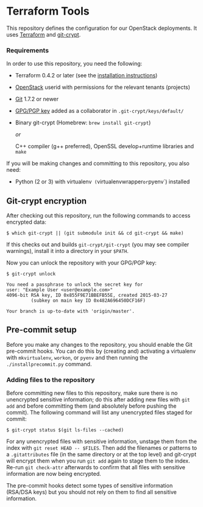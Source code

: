 Terraform Tools
===============

This repository defines the configuration for our OpenStack deployments.
It uses [Terraform][1] and [git-crypt][2].

[1]: <http://terraform.io/>
[2]: <https://www.agwa.name/projects/git-crypt/>

### Requirements

In order to use this repository, you need the following:

-   Terraform 0.4.2 or later (see the [installation instructions][3])

-   [OpenStack][4] userid with permissions for the relevant tenants (projects)

-   [Git][5] 1.7.2 or newer

-   [GPG/PGP key][6] added as a collaborator in `.git-crypt/keys/default/`

-   Binary git-crypt (Homebrew: `brew install git-crypt`)

    *or*

    C++ compiler (g++ preferred), OpenSSL develop+runtime libraries and `make`

[3]: <https://terraform.io/intro/getting-started/install.html>
[4]: <http://docs.openstack.org/user-guide/>
[5]: <http://git-scm.com/downloads>
[6]: <https://www.gnupg.org/gph/en/manual.html#AEN26>

If you will be making changes and committing to this repository, you also need:

-   Python (2 or 3) with virtualenv` (`virtualenvwrapper` or `pyenv`) installed

Git-crypt encryption
--------------------

After checking out this repository,
run the following commands to access encrypted data:

~~~~~~~~~~~~~~~~~~~~~~~~~~~~~~~~~~~~~~~~~~~~~~~~~~~~~~~~~~~~~~~~~~~~~~~~~~~~~~~~
$ which git-crypt || (git submodule init && cd git-crypt && make)
~~~~~~~~~~~~~~~~~~~~~~~~~~~~~~~~~~~~~~~~~~~~~~~~~~~~~~~~~~~~~~~~~~~~~~~~~~~~~~~~

If this checks out and builds `git-crypt/git-crypt` (you may see compiler
warnings), install it into a directory in your `$PATH`.

Now you can unlock the repository with your GPG/PGP key:

~~~~~~~~~~~~~~~~~~~~~~~~~~~~~~~~~~~~~~~~~~~~~~~~~~~~~~~~~~~~~~~~~~~~~~~~~~~~~~~~
$ git-crypt unlock

You need a passphrase to unlock the secret key for
user: "Example User <user@example.com>"
4096-bit RSA key, ID 0x855F9E71BBEFB55E, created 2015-03-27
         (subkey on main key ID 0x482A696450DCF16F)

Your branch is up-to-date with 'origin/master'.
~~~~~~~~~~~~~~~~~~~~~~~~~~~~~~~~~~~~~~~~~~~~~~~~~~~~~~~~~~~~~~~~~~~~~~~~~~~~~~~~

Pre-commit setup
----------------

Before you make any changes to the repository,
you should enable the Git pre-commit hooks.
You can do this by (creating and) activating a virtualenv with
`mkvirtualenv`, `workon`, or `pyenv` and then running the
`./installprecommit.py` command.

### Adding files to the repository

Before committing new files to this repository,
make sure there is no unencrypted sensitive information;
do this after adding new files with `git add` and before committing them
(and absolutely before pushing the commit).
The following command will list any unencrypted files staged for commit:

~~~~~~~~~~~~~~~~~~~~~~~~~~~~~~~~~~~~~~~~~~~~~~~~~~~~~~~~~~~~~~~~~~~~~~~~~~~~~~~~
$ git-crypt status $(git ls-files --cached)
~~~~~~~~~~~~~~~~~~~~~~~~~~~~~~~~~~~~~~~~~~~~~~~~~~~~~~~~~~~~~~~~~~~~~~~~~~~~~~~~

For any unencrypted files with sensitive information,
unstage them from the index with `git reset HEAD -- $FILES`.
Then add the filenames or patterns to a `.gitattributes` file
(in the same directory or at the top level)
and git-crypt will encrypt them when you run `git add` again
to stage them to the index.
Re-run `git check-attr` afterwards to confirm
that all files with sensitive information are now being encrypted.

The pre-commit hooks detect some types of sensitive information (RSA/DSA keys)
but you should not rely on them to find all sensitive information.
